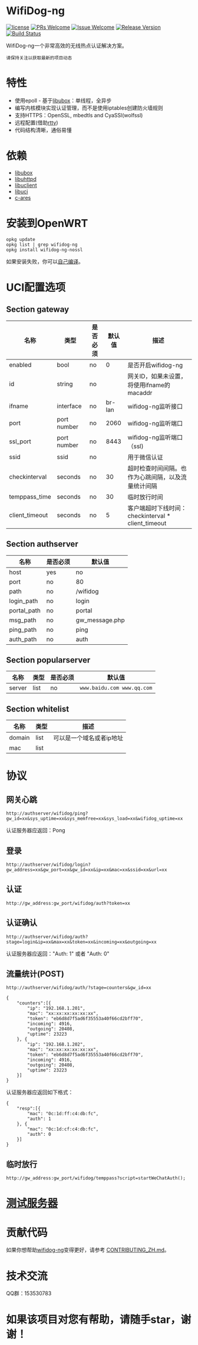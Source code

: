 # WifiDog-ng

[1]: https://img.shields.io/badge/license-LGPL2-brightgreen.svg?style=plastic
[2]: /LICENSE
[3]: https://img.shields.io/badge/PRs-welcome-brightgreen.svg?style=plastic
[4]: https://github.com/zhaojh329/wifidog-ng/pulls
[5]: https://img.shields.io/badge/Issues-welcome-brightgreen.svg?style=plastic
[6]: https://github.com/zhaojh329/wifidog-ng/issues/new
[7]: https://img.shields.io/badge/release-1.2.1-blue.svg?style=plastic
[8]: https://github.com/zhaojh329/wifidog-ng/releases
[9]: https://travis-ci.org/zhaojh329/wifidog-ng.svg?branch=master
[10]: https://travis-ci.org/zhaojh329/wifidog-ng

[![license][1]][2]
[![PRs Welcome][3]][4]
[![Issue Welcome][5]][6]
[![Release Version][7]][8]
[![Build Status][9]][10]

[libuhttpd]: https://github.com/zhaojh329/libuhttpd
[libubox]: https://git.openwrt.org/?p=project/libubox.git
[libuclient]: https://git.openwrt.org/?p=project/uclient.git
[libuci]: https://git.openwrt.org/?p=project/uci.git
[WifiDog]: https://github.com/wifidog/wifidog-gateway
[c-ares]: https://github.com/c-ares/c-ares
[rtty]: https://github.com/zhaojh329/rtty

WifiDog-ng一个非常高效的无线热点认证解决方案。

`请保持关注以获取最新的项目动态`

# 特性
* 使用epoll - 基于[libubox]：单线程，全异步
* 编写内核模块实现认证管理，而不是使用iptables创建防火墙规则
* 支持HTTPS：OpenSSL, mbedtls and CyaSSl(wolfssl)
* 远程配置(借助[rtty])
* 代码结构清晰，通俗易懂

# 依赖
* [libubox]
* [libuhttpd]
* [libuclient]
* [libuci]
* [c-ares]

# 安装到OpenWRT
    opkg update
    opkg list | grep wifidog-ng
    opkg install wifidog-ng-nossl

如果安装失败，你可以[自己编译](/BUILDOPENWRT_ZH.md)。

# UCI配置选项
## Section gateway
| 名称           | 类型        | 是否必须  | 默认值   | 描述 |
| -------------- | ----------- | --------- | -------- | ----------- |
| enabled        | bool        | no        | 0        | 是否开启wifidog-ng |
| id             | string      | no        |          | 网关ID，如果未设置，将使用ifname的macaddr |
| ifname         | interface   | no        | br-lan   | wifidog-ng监听接口 |
| port           | port number | no        | 2060     | wifidog-ng监听端口 |
| ssl_port       | port number | no        | 8443     | wifidog-ng监听端口（ssl) |
| ssid           | ssid        | no        |          | 用于微信认证 |
| checkinterval  | seconds     | no        | 30       | 超时检查时间间隔。也作为心跳间隔，以及流量统计间隔 |
| temppass_time  | seconds     | no        | 30       | 临时放行时间 |
| client_timeout | seconds     | no        | 5        | 客户端超时下线时间：checkinterval * client_timeout |

## Section authserver
| 名称        | 是否必须  | 默认值         |
| ------------| --------- | ----------------|
| host        | yes       | no              |
| port        | no        | 80              |
| path        | no        | /wifidog        |
| login_path  | no        | login           |
| portal_path | no        | portal          |
| msg_path    | no        | gw_message.php  |
| ping_path   | no        | ping            |
| auth_path   | no        | auth            |

## Section popularserver
| 名称    | 类型 | 是否必须  | 默认值                    |
| ------- | ---- | --------- | -------------------------- |
| server  | list | no        | `www.baidu.com www.qq.com` |

## Section whitelist
| 名称   | 类型 | 描述                    |
| ------ | ---- | ---------------------- |
| domain | list | 可以是一个域名或者ip地址 |
| mac    | list |                        |

# 协议
## 网关心跳
`http://authserver/wifidog/ping?gw_id=xx&sys_uptime=xx&sys_memfree=xx&sys_load=xx&wifidog_uptime=xx`

认证服务器应返回：Pong

## 登录
`http://authserver/wifidog/login?gw_address=xx&gw_port=xx&gw_id=xx&ip=xx&mac=xx&ssid=xx&url=xx`

## 认证
`http://gw_address:gw_port/wifidog/auth?token=xx`

## 认证确认
`http://authserver/wifidog/auth?stage=login&ip=xx&max=xx&token=xx&incoming=xx&outgoing=xx`

认证服务器应返回："Auth: 1" 或者 "Auth: 0"

## 流量统计(POST)
`http://authserver/wifidog/auth/?stage=counters&gw_id=xx`

```
{
    "counters":[{
        "ip": "192.168.1.201",
        "mac": "xx:xx:xx:xx:xx:xx",
        "token": "eb6d8d7f5ad6f35553a40f66cd2bff70",
        "incoming": 4916,
        "outgoing": 20408,
        "uptime": 23223
    }, {
        "ip": "192.168.1.202",
        "mac": "xx:xx:xx:xx:xx:xx",
        "token": "eb6d8d7f5ad6f35553a40f66cd2bff70",
        "incoming": 4916,
        "outgoing": 20408,
        "uptime": 23223
    }]
}
```

认证服务器应返回如下格式：

```
{
    "resp":[{
        "mac": "0c:1d:ff:c4:db:fc",
        "auth": 1
    }, {
        "mac": "0c:1d:cf:c4:db:fc",
        "auth": 0
    }]
}
```

## 临时放行
`http://gw_address:gw_port/wifidog/temppass?script=startWeChatAuth();`

# [测试服务器](https://github.com/zhaojh329/wifidog-ng-authserver)

# 贡献代码
如果你想帮助[wifidog-ng](https://github.com/zhaojh329/wifidog-ng)变得更好，请参考
[CONTRIBUTING_ZH.md](https://github.com/zhaojh329/wifidog-ng/blob/master/CONTRIBUTING_ZH.md)。

# 技术交流
QQ群：153530783

# 如果该项目对您有帮助，请随手star，谢谢！
